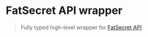 # FatSecret API wrapper

> Fully typed high-level wrapper for [FatSecret API](https://platform.fatsecret.com/api/Default.aspx?screen=rapih)

